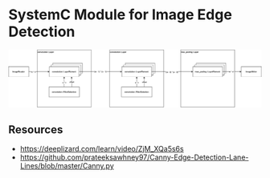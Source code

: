 # SystemC Module for Image Edge Detection

![Overview](./edge-detection-overview.drawio.png)

## Resources

- https://deeplizard.com/learn/video/ZjM_XQa5s6s
- https://github.com/prateeksawhney97/Canny-Edge-Detection-Lane-Lines/blob/master/Canny.py
